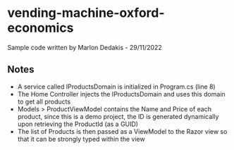 # vending-machine-oxford-economics
Sample code written by Marlon Dedakis - 29/11/2022

## Notes

- A service called IProductsDomain is initialized in Program.cs (line 8)
- The Home Controller injects the IProductsDomain and uses this domain to get all products
- Models > ProductViewModel contains the Name and Price of each product, since this is a demo project, the ID is generated dynamically upon retrieving the ProductId (as a GUID)
- The list of Products is then passed as a ViewModel to the Razor view so that it can be strongly typed within the view